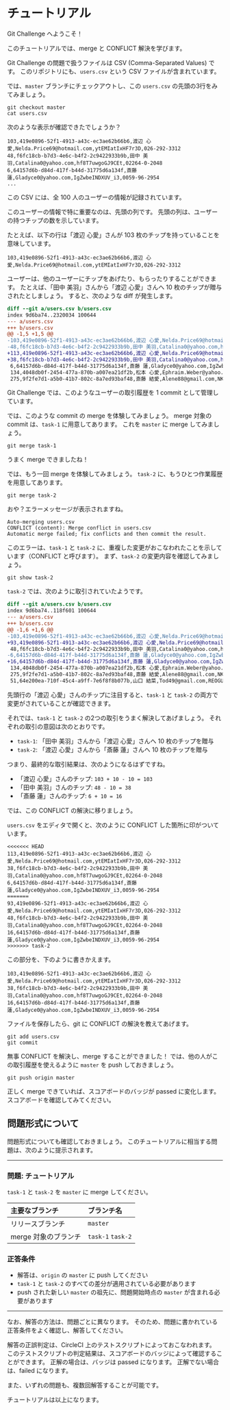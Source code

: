 チュートリアル
==============

Git Challenge へようこそ！

このチュートリアルでは、merge と CONFLICT 解決を学びます。

Git Challenge の問題で扱うファイルは CSV (Comma-Separated Values) です。
このリポジトリにも、`users.csv` という CSV ファイルが含まれています。

では、`master` ブランチにチェックアウトし、この `users.csv` の先頭の3行をみてみましょう。

```shell
git checkout master
cat users.csv
```

次のような表示が確認できたでしょうか？

```csv
103,419e0896-52f1-4913-a43c-ec3ae62b66b6,渡辺 心愛,Nelda.Price69@hotmail.com,ytEMIatIxHF7r3D,026-292-3312
48,f6fc18cb-b7d3-4e6c-b4f2-2c9422933b9b,田中 美羽,Catalina0@yahoo.com,hf8T7uwgoGJ9CEt,02264-0-2048
6,64157d6b-d84d-417f-b44d-31775d6a134f,斎藤 蓮,Gladyce0@yahoo.com,IgZwbeINDXUV_i3,0059-96-2954
...
```

この CSV には、全 100 人のユーザーの情報が記録されています。

このユーザーの情報で特に重要なのは、先頭の列です。
先頭の列は、ユーザーの持つチップの数を示しています。

たとえば、以下の行は「渡辺 心愛」さんが 103 枚のチップを持っていることを意味しています。

```csv
103,419e0896-52f1-4913-a43c-ec3ae62b66b6,渡辺 心愛,Nelda.Price69@hotmail.com,ytEMIatIxHF7r3D,026-292-3312
```

ユーザーは、他のユーザーにチップをあげたり、もらったりすることができます。
たとえば、「田中 美羽」さんから「渡辺 心愛」さんへ 10 枚のチップが贈与されたとしましょう。
すると、次のような diff が発生します。

```diff
diff --git a/users.csv b/users.csv
index 9d6ba74..2320034 100644
--- a/users.csv
+++ b/users.csv
@@ -1,5 +1,5 @@
-103,419e0896-52f1-4913-a43c-ec3ae62b66b6,渡辺 心愛,Nelda.Price69@hotmail.com,ytEMIatIxHF7r3D,026-292-3312
-48,f6fc18cb-b7d3-4e6c-b4f2-2c9422933b9b,田中 美羽,Catalina0@yahoo.com,hf8T7uwgoGJ9CEt,02264-0-2048
+113,419e0896-52f1-4913-a43c-ec3ae62b66b6,渡辺 心愛,Nelda.Price69@hotmail.com,ytEMIatIxHF7r3D,026-292-3312
+38,f6fc18cb-b7d3-4e6c-b4f2-2c9422933b9b,田中 美羽,Catalina0@yahoo.com,hf8T7uwgoGJ9CEt,02264-0-2048
 6,64157d6b-d84d-417f-b44d-31775d6a134f,斎藤 蓮,Gladyce0@yahoo.com,IgZwbeINDXUV_i3,0059-96-2954
 134,4048db0f-2454-477a-870b-a007ea21df2b,松本 心愛,Ephraim.Weber@yahoo.com,6f1SkLgu2dy58sE,07614-8-7370
 275,9f2fe7d1-a5b0-41b7-802c-8a7ed93baf48,斎藤 結愛,Alene88@gmail.com,NKe7ZYrTgzd0MF5,00271-1-8209
```

Git Challenge では、このようなユーザーの取引履歴を 1 commit として管理しています。

では、このような commit の merge を体験してみましょう。
merge 対象の commit は、`task-1` に用意してあります。
これを `master` に merge してみましょう。

```shell
git merge task-1
```

うまく merge できましたね！

では、もう一回 merge を体験してみましょう。
`task-2` に、もうひとつ作業履歴を用意してあります。

```shell
git merge task-2
```

おや？エラーメッセージが表示されますね。

```shell
Auto-merging users.csv
CONFLICT (content): Merge conflict in users.csv
Automatic merge failed; fix conflicts and then commit the result.
```

このエラーは、`task-1` と `task-2` に、重複した変更がおこなわれたことを示しています（CONFLICT と呼びます）。
まず、`task-2` の変更内容を確認してみましょう。

```shell
git show task-2
```

`task-2` では、次のように取引されていたようです。

```diff
diff --git a/users.csv b/users.csv
index 9d6ba74..118f601 100644
--- a/users.csv
+++ b/users.csv
@@ -1,6 +1,6 @@
-103,419e0896-52f1-4913-a43c-ec3ae62b66b6,渡辺 心愛,Nelda.Price69@hotmail.com,ytEMIatIxHF7r3D,026-292-3312
+93,419e0896-52f1-4913-a43c-ec3ae62b66b6,渡辺 心愛,Nelda.Price69@hotmail.com,ytEMIatIxHF7r3D,026-292-3312
 48,f6fc18cb-b7d3-4e6c-b4f2-2c9422933b9b,田中 美羽,Catalina0@yahoo.com,hf8T7uwgoGJ9CEt,02264-0-2048
-6,64157d6b-d84d-417f-b44d-31775d6a134f,斎藤 蓮,Gladyce0@yahoo.com,IgZwbeINDXUV_i3,0059-96-2954
+16,64157d6b-d84d-417f-b44d-31775d6a134f,斎藤 蓮,Gladyce0@yahoo.com,IgZwbeINDXUV_i3,0059-96-2954
 134,4048db0f-2454-477a-870b-a007ea21df2b,松本 心愛,Ephraim.Weber@yahoo.com,6f1SkLgu2dy58sE,07614-8-7370
 275,9f2fe7d1-a5b0-41b7-802c-8a7ed93baf48,斎藤 結愛,Alene88@gmail.com,NKe7ZYrTgzd0MF5,00271-1-8209
 51,64e200ea-710f-45c4-a9ff-7e6f8f8b077b,山口 結菜,Tod49@gmail.com,REOGU4yZdPhBIg7,097-523-9207
```

先頭行の「渡辺 心愛」さんのチップに注目すると、`task-1` と `task-2` の両方で変更がされていることが確認できます。

それでは、`task-1` と `task-2` の2つの取引をうまく解決してあげましょう。
それぞれの取引の意図は次のとおりです。

- `task-1`: 「田中 美羽」さんから「渡辺 心愛」さんへ 10 枚のチップを贈与
- `task-2`: 「渡辺 心愛」さんから「斎藤 蓮」さんへ 10 枚のチップを贈与

つまり、最終的な取引結果は、次のようになるはずですね。

- 「渡辺 心愛」さんのチップ: `103 + 10 - 10 = 103`
- 「田中 美羽」さんのチップ: `48 - 10 = 38`
- 「斎藤 蓮」さんのチップ: `6 + 10 = 16`

では、この CONFLICT の解決に移りましょう。

`users.csv` をエディタで開くと、次のように CONFLICT した箇所に印がついています。

```csv
<<<<<<< HEAD
113,419e0896-52f1-4913-a43c-ec3ae62b66b6,渡辺 心愛,Nelda.Price69@hotmail.com,ytEMIatIxHF7r3D,026-292-3312
38,f6fc18cb-b7d3-4e6c-b4f2-2c9422933b9b,田中 美羽,Catalina0@yahoo.com,hf8T7uwgoGJ9CEt,02264-0-2048
6,64157d6b-d84d-417f-b44d-31775d6a134f,斎藤 蓮,Gladyce0@yahoo.com,IgZwbeINDXUV_i3,0059-96-2954
=======
93,419e0896-52f1-4913-a43c-ec3ae62b66b6,渡辺 心愛,Nelda.Price69@hotmail.com,ytEMIatIxHF7r3D,026-292-3312
48,f6fc18cb-b7d3-4e6c-b4f2-2c9422933b9b,田中 美羽,Catalina0@yahoo.com,hf8T7uwgoGJ9CEt,02264-0-2048
16,64157d6b-d84d-417f-b44d-31775d6a134f,斎藤 蓮,Gladyce0@yahoo.com,IgZwbeINDXUV_i3,0059-96-2954
>>>>>>> task-2
```

この部分を、下のように書きかえます。

```
103,419e0896-52f1-4913-a43c-ec3ae62b66b6,渡辺 心愛,Nelda.Price69@hotmail.com,ytEMIatIxHF7r3D,026-292-3312
38,f6fc18cb-b7d3-4e6c-b4f2-2c9422933b9b,田中 美羽,Catalina0@yahoo.com,hf8T7uwgoGJ9CEt,02264-0-2048
16,64157d6b-d84d-417f-b44d-31775d6a134f,斎藤 蓮,Gladyce0@yahoo.com,IgZwbeINDXUV_i3,0059-96-2954
```

ファイルを保存したら、git に CONFLICT の解決を教えてあげます。

```shell
git add users.csv
git commit
```

無事 CONFLICT を解決し、merge することができました！
では、他の人がこの取引履歴を使えるように `master` を push しておきましょう。

```shell
git push origin master
``` 

正しく merge できていれば、スコアボードのバッジが passed に変化します。
スコアボードを確認してみてください。


問題形式について
----------------

問題形式についても確認しておきましょう。
このチュートリアルに相当する問題は、次のように提示されます。

---

### 問題: チュートリアル

`task-1` と `task-2` を `master` に merge してください。

| 主要なブランチ       | ブランチ名        |
|:---------------------|:------------------|
| リリースブランチ     | `master`          |
| merge 対象のブランチ | `task-1` `task-2` |


### 正答条件

- 解答は、`origin` の `master` に push してください
- `task-1` と `task-2` のすべての差分が適用されている必要があります
- push された新しい `master` の祖先に、問題開始時点の `master` が含まれる必要があります

---

なお、解答の方法は、問題ごとに異なります。
そのため、問題に書かれている正答条件をよく確認し、解答してください。

解答の正誤判定は、CircleCI 上のテストスクリプトによっておこなわれます。
このテストスクリプトの判定結果は、スコアボードのバッジによって確認することができます。
正解の場合は、バッジは passed になります。
正解でない場合は、failed になります。

また、いずれの問題も、複数回解答することが可能です。

チュートリアルは以上になります。

